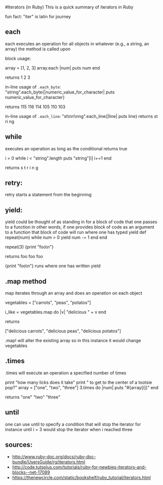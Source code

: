 #Iterators (in Ruby)
This is a quick summary of iterators in Ruby

fun fact: "iter" is latin for journey

## each
each executes an operation for all objects in whatever (e.g., a string, an array) the method is called upon

block usage:

  array = [1, 2, 3]
  array.each |num|
    puts num
  end

returns
  1
  2
  3

in-line usage of `.each_byte`:
  "string".each_byte{|numeric_value_for_character| puts numeric_value_for_character}

returns
  115
  116
  114
  105
  110
  103

in-line usage of `.each_line`:
  "st\nri\nng".each_line{|line| puts line}
returns
  st
  ri
  ng

## while
executes an operation as long as the conditional returns true

  i = 0
  while i < "string".length
     puts "string"[i]
     i+=1
  end

returns
  s
  t
  r
  i
  n
  g

## retry:
retry starts a statement from the beginning

## yield:
yield could be thought of as standing in for a block of code
that one passes to a function
in other words, if one provides block of code as an argument to a function
that block of code will run where one has typed yield
  def repeat(num)
    while num > 0
      yield
      num -= 1
    end
  end

  repeat(3) {print "foo\n"}

returns
  foo
  foo
  foo  

{print "foo\n"} runs where one has written yield


## .map method
map iterates through an array and does an operation on each object

  vegetables = ["carrots", "peas", "potatos"]

  i_like = vegetables.map do |v|
    "delicious " + v
  end

returns

  ["delicious carrots", "delicious peas", "delicious potatos"]  

.map! will alter the existing array
so in this instance it would change vegetables

## .times
.times will execute an operation a specified number of times

  print "how many licks does it take"
  print " to get to the center of a tootsie pop?"
  array = ["one", "two", "three"]
  3.times do |num|
    puts "#{array[i]}"
  end

returns
  "one"
  "two"
  "three"  

## until
one can use until to specify a condition that will stop the iterator
for instance
until i = 3
would stop the iterator when i reached three

## sources:
  * http://www.ruby-doc.org/docs/ruby-doc-bundle/UsersGuide/rg/iterators.html  
  * http://code.tutsplus.com/tutorials/ruby-for-newbies-iterators-and-blocks--net-17089
  * https://thenewcircle.com/static/bookshelf/ruby_tutorial/iterators.html
